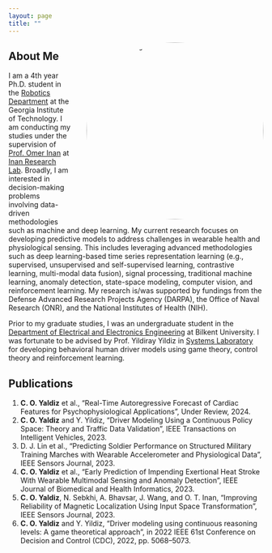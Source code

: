 ```yaml
---
layout: page
title: ""
---
```


<img src="/profile.jpg" alt="Profile Picture" style="width:350px; height:auto; border-radius:50%; float:right; margin-left:30px;">

## About Me

I am a 4th year Ph.D. student in the [Robotics Department](https://research.gatech.edu/robotics) at the Georgia Institute of Technology. I am conducting my studies under the supervision of [Prof. Omer Inan](https://ece.gatech.edu/directory/omer-t-inan) at [Inan Research Lab](https://irl.gatech.edu/). Broadly, I am interested in decision-making problems involving data-driven methodologies such as machine and deep learning. My current research focuses on developing predictive models to address challenges in wearable health and physiological sensing. This includes leveraging advanced methodologies such as deep learning-based time series representation learning (e.g., supervised, unsupervised and self-supervised learning, contrastive learning, multi-modal data fusion), signal processing, traditional machine learning, anomaly detection, state-space modeling, computer vision, and reinforcement learning. My research is/was supported by fundings from the Defense Advanced Research Projects Agency (DARPA), the Office of Naval Research (ONR), and the National Institutes of Health (NIH).

Prior to my graduate studies, I was an undergraduate student in the [Department of Electrical and Electronics Engineering](https://ee.bilkent.edu.tr/en/) at Bilkent University. I was fortunate to be advised by Prof. Yildiray Yildiz in [Systems Laboratory](https://yildirayyildiz.com/about/) for developing behavioral human driver models using game theory, control theory and reinforcement learning. 

## Publications
1. **C. O. Yaldiz** et al., “Real-Time Autoregressive Forecast of Cardiac Features for Psychophysiological Applications”, Under Review, 2024.
2. **C. O. Yaldiz** and Y. Yildiz, “Driver Modeling Using a Continuous Policy Space: Theory and Traffic Data Validation”, IEEE Transactions on Intelligent Vehicles, 2023.
3. D. J. Lin et al., “Predicting Soldier Performance on Structured Military Training Marches with Wearable Accelerometer and Physiological Data”, IEEE Sensors Journal, 2023.
4. **C. O. Yaldiz** et al., “Early Prediction of Impending Exertional Heat Stroke With Wearable Multimodal Sensing and Anomaly Detection”, IEEE Journal of Biomedical and Health Informatics, 2023.
5. **C. O. Yaldiz**, N. Sebkhi, A. Bhavsar, J. Wang, and O. T. Inan, “Improving Reliability of Magnetic Localization Using Input Space Transformation”, IEEE Sensors Journal, 2023.
6. **C. O. Yaldiz** and Y. Yildiz, “Driver modeling using continuous reasoning levels: A game theoretical approach”, in 2022 IEEE 61st Conference on Decision and Control (CDC), 2022, pp. 5068–5073.

